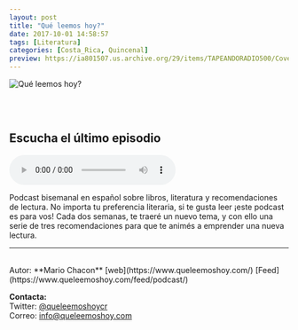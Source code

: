 ```yaml
---
layout: post
title: "Qué leemos hoy?"
date: 2017-10-01 14:58:57
tags: [Literatura]
categories: [Costa_Rica, Quincenal]
preview: https://ia801507.us.archive.org/29/items/TAPEANDORADIO500/Coverart-QuLeemosHoy300.jpg
---
```


![Qué leemos hoy?](https://ia801507.us.archive.org/29/items/TAPEANDORADIO500/Coverart-QuLeemosHoy500.jpg)

<br/>
<br/>

## Escucha el último episodio

<!--reproductor-feed=https://www.queleemoshoy.com/feed/podcast/-->
<!--reproductor-start-->
<audio id="audio" preload="auto" controls="" src="https://media.blubrry.com/queleemoshoy/content.blubrry.com/queleemoshoy/QLH012.mp3"></audio>
<!--reproductor-end-->

Podcast bisemanal en español sobre libros, literatura y recomendaciones de lectura. No importa tu preferencia literaria, si te gusta leer ¡este podcast es para vos! Cada dos semanas, te traeré un nuevo tema, y con ello una serie de tres recomendaciones para que te animés a emprender una nueva lectura.  

_ _ _
<br>
Autor: **Mario Chacon**  
[web](https://www.queleemoshoy.com/)  
[Feed](https://www.queleemoshoy.com/feed/podcast/)  



**Contacta:**  
Twitter: [@queleemoshoycr](https://twitter.com/queleemoshoycr)  
Correo: [info@queleemoshoy.com](mailto:info@queleemoshoy.com)  

